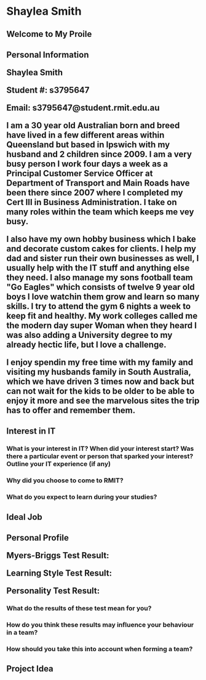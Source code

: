 # Shaylea Smith
<h2> Welcome to My Proile

<h2> Personal Information

<p> Shaylea Smith </p>
<p> Student #: s3795647 </p>
<p> Email: s3795647@student.rmit.edu.au </p>

<p> I am a 30 year old Australian born and breed have lived in a few different areas within Queensland but based in Ipswich with my husband and 2 children since 2009. I am a very busy person I work four days a week as a Principal Customer Service Officer at Department of Transport and Main Roads have been there since 2007 where I completed my Cert III in Business Administration. I take on many roles within the team which keeps me vey busy. </p>

<p> I also have my own hobby business which I bake and decorate custom cakes for clients. I help my dad and sister run their own businesses as well, I usually help with the IT stuff and anything else they need. I also manage my sons football team "Go Eagles" which consists of twelve 9 year old boys I love watchin them grow and learn so many skills. I try to attend the gym 6 nights a week to keep fit and healthy. My work colleges called me the modern day super Woman when they heard I was also adding a University degree to my already hectic life, but I love a challenge. </p>

<p> I enjoy spendin my free time with my family and visiting my husbands family in South Australia, which we have driven 3 times now and back but can not wait for the kids to be older to be able to enjoy it more and see the marvelous sites the trip has to offer and remember them.</P>


<h2> Interest in IT

<h3> What is your interest in IT? When did your interest start? Was there a particular event or person that sparked your interest? Outline your IT experience (if any)</p>

<h3> Why did you choose to come to RMIT?</p>


<h3> What do you expect to learn during your studies?</p>

<h2> Ideal Job


<h2> Personal Profile

<p> Myers-Briggs Test Result:</p>
<p>Learning Style Test Result:</p>
<p>Personality Test Result:</p>

<h3> What do the results of these test mean for you?</p>

<h3> How do you think these results may influence your behaviour in a team?</p>

<h3> How should you take this into account when forming a team?</p>


<h2> Project Idea
